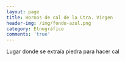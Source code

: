 ```yaml
---
layout: page
title: Hornos de cal de la Ctra. Virgen
header-img: /img/fondo-azul.png
category: Etnográfico
comments: 'true'
---
```



Lugar donde se extraía piedra para hacer cal
